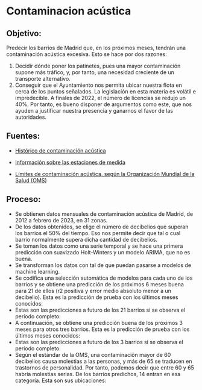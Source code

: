 # Contaminacion acústica

## Objetivo:
Predecir los barrios de Madrid que, en los próximos meses, tendrán una contaminación acústica excesiva. Esto se hace por dos razones:
1. Decidir dónde poner los patinetes, pues una mayor contaminación supone más tráfico, y, por tanto, una necesidad creciente de un transporte alternativo.
2. Conseguir que el Ayuntamiento nos permita ubicar nuestra flota en cerca de los puntos señalados. La legislación en esta materia es volátil e impredecible. A finales de 2022, el número de licencias se redujo un 40%. Por tanto, es bueno disponer de argumentos como este, que nos ayuden a justificar nuestra presencia y ganarnos el favor de las autoridades.

## Fuentes:
- [Histórico de contaminación acústica](https://datos.madrid.es/portal/site/egob/menuitem.c05c1f754a33a9fbe4b2e4b284f1a5a0/?vgnextoid=2ec892874870b410VgnVCM1000000b205a0aRCRD&vgnextchannel=374512b9ace9f310VgnVCM100000171f5a0aRCRD&vgnextfmt=default)

- [Información sobre las estaciones de medida](https://datos.gob.es/en/catalogo/l01280796-contaminacion-acustica-estaciones-de-medida)

- [Límites de contaminación acústica, según la Organización Mundial de la Salud (OMS)](https://madridsalud.es/el-ruido-el-intruso-silencioso/)

## Proceso:
-	Se obtienen datos mensuales de contaminación acústica de Madrid, de 2012 a febrero de 2023, en 31 zonas.
-	De los datos obtenidos, se elige el número de decibelios que superan los barrios el 50% del tiempo. Eso nos permite decir que tal o cual barrio normalmente supera dicha cantidad de decibelios.
-	Se toman los datos como una serie temporal y se hace una primera predicción con suavizado Holt-Winters y un modelo ARIMA, que no es buena.
-	Se transforman los datos con tal de que puedan pasarse a modelos de machine learning.
-	Se codifica una selección automática de modelos para cada uno de los barrios y se obtiene una predicción de los próximos 6 meses buena para 21 de ellos (r2 positiva y error medio absoluto menor a un decibelio). Esta es la predicción de prueba con los últimos meses conocidos:
-	Estas son las predicciones a futuro de los 21 barrios si se observa el período completo:
-	A continuación, se obtiene una predicción buena de los próximos 3 meses para otros tres barrios. Esta es la predicción de prueba con los últimos meses conocidos:
-	Estas son las predicciones a futuro de los 3 barrios si se observa el período completo:
-	Según el estándar de la OMS, una contaminación mayor de 60 decibelios causa molestias a las personas, y más de 65 se traducen en trastornos de personalidad. Por tanto, podemos decir que entre 60 y 65 habría molestias serias. De los barrios predichos, 14 entran en esa categoría. Esta son sus ubicaciones:
